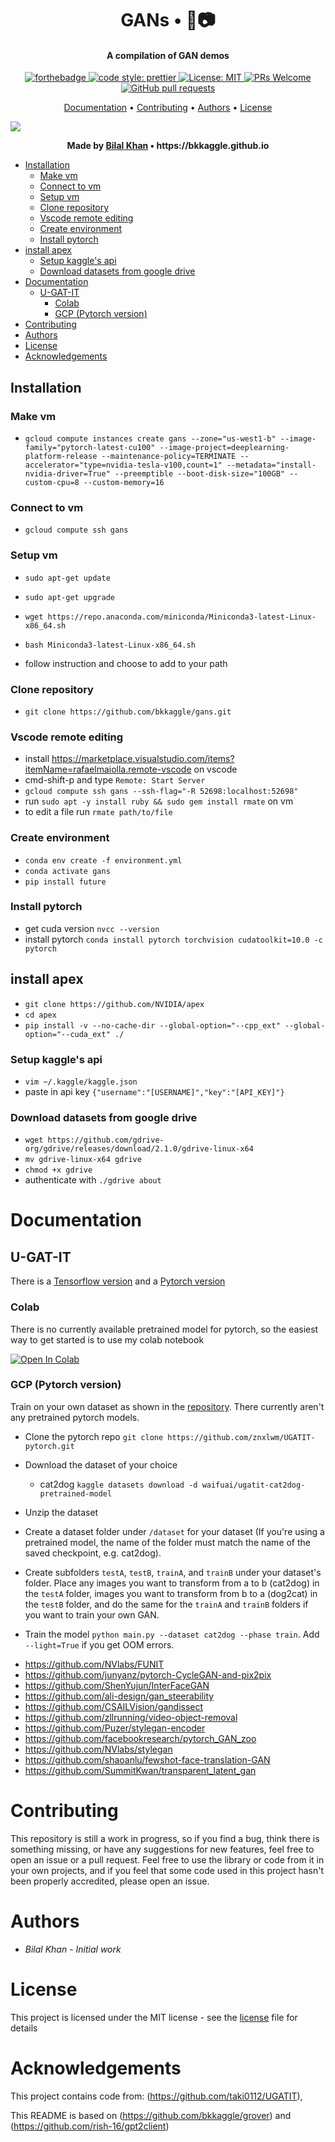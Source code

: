 <h1 align='center'>
    GANs • 🤖📷
</h1>

<h4 align='center'>
    A compilation of GAN demos
</h4>

<p align='center'>
    <a href="https://forthebadge.com">
        <img src="https://forthebadge.com/images/badges/made-with-python.svg" alt="forthebadge">
    </a>
    <a href="https://github.com/prettier/prettier">
        <img src="https://img.shields.io/badge/code_style-prettier-ff69b4.svg?style=flat-square" alt="code style: prettier" />
    </a>
    <a href="https://opensource.org/licenses/MIT">
        <img src="https://img.shields.io/badge/License-MIT-yellow.svg" alt="License: MIT">
    </a>
    <a href="http://makeapullrequest.com">
        <img src="https://img.shields.io/badge/PRs-welcome-brightgreen.svg?style=flat-square" alt="PRs Welcome">
    </a>
    <a href="https://github.com/bkkaggle/gans/pulls">
        <img alt="GitHub pull requests" src="https://img.shields.io/github/issues-pr/bkkaggle/gans">
    </a>

</p>

<p align='center'>
    <a href='#documentation'>Documentation</a> •
    <a href='#contributing'>Contributing</a> •
    <a href='#authors'>Authors</a> •
    <a href='#license'>License</a>
</p>

<div>
    <img src="./screenshot.png" />
</div>

<p align='center'><strong>Made by <a href='https://github.com/bkkaggle'>Bilal Khan</a> • https://bkkaggle.github.io</strong></p>

<!-- START doctoc generated TOC please keep comment here to allow auto update -->
<!-- DON'T EDIT THIS SECTION, INSTEAD RE-RUN doctoc TO UPDATE -->

-   [Installation](#installation)
    -   [Make vm](#make-vm)
    -   [Connect to vm](#connect-to-vm)
    -   [Setup vm](#setup-vm)
    -   [Clone repository](#clone-repository)
    -   [Vscode remote editing](#vscode-remote-editing)
    -   [Create environment](#create-environment)
    -   [Install pytorch](#install-pytorch)
-   [install apex](#install-apex)
    -   [Setup kaggle's api](#setup-kaggles-api)
    -   [Download datasets from google drive](#download-datasets-from-google-drive)
-   [Documentation](#documentation)
    -   [U-GAT-IT](#u-gat-it)
        -   [Colab](#colab)
        -   [GCP (Pytorch version)](#gcp-pytorch-version)
-   [Contributing](#contributing)
-   [Authors](#authors)
-   [License](#license)
-   [Acknowledgements](#acknowledgements)

<!-- END doctoc generated TOC please keep comment here to allow auto update -->

## Installation

### Make vm

-   `gcloud compute instances create gans --zone="us-west1-b" --image-family="pytorch-latest-cu100" --image-project=deeplearning-platform-release --maintenance-policy=TERMINATE --accelerator="type=nvidia-tesla-v100,count=1" --metadata="install-nvidia-driver=True" --preemptible --boot-disk-size="100GB" --custom-cpu=8 --custom-memory=16`

### Connect to vm

-   `gcloud compute ssh gans`

### Setup vm

-   `sudo apt-get update`
-   `sudo apt-get upgrade`

-   `wget https://repo.anaconda.com/miniconda/Miniconda3-latest-Linux-x86_64.sh`
-   `bash Miniconda3-latest-Linux-x86_64.sh`
-   follow instruction and choose to add to your path

### Clone repository

-   `git clone https://github.com/bkkaggle/gans.git`

### Vscode remote editing

-   install https://marketplace.visualstudio.com/items?itemName=rafaelmaiolla.remote-vscode on vscode
-   cmd-shift-p and type `Remote: Start Server`
-   `gcloud compute ssh gans --ssh-flag="-R 52698:localhost:52698"`
-   run `sudo apt -y install ruby && sudo gem install rmate` on vm
-   to edit a file run `rmate path/to/file`

### Create environment

-   `conda env create -f environment.yml`
-   `conda activate gans`
-   `pip install future`

### Install pytorch

-   get cuda version `nvcc --version`
-   install pytorch `conda install pytorch torchvision cudatoolkit=10.0 -c pytorch`

## install apex

-   `git clone https://github.com/NVIDIA/apex`
-   `cd apex`
-   `pip install -v --no-cache-dir --global-option="--cpp_ext" --global-option="--cuda_ext" ./`

### Setup kaggle's api

-   `vim ~/.kaggle/kaggle.json`
-   paste in api key `{"username":"[USERNAME]","key":"[API_KEY]"}`

### Download datasets from google drive

-   `wget https://github.com/gdrive-org/gdrive/releases/download/2.1.0/gdrive-linux-x64`
-   `mv gdrive-linux-x64 gdrive`
-   `chmod +x gdrive`
-   authenticate with `./gdrive about`

# Documentation

## U-GAT-IT

There is a [Tensorflow version](https://github.com/taki0112/UGATIT) and a [Pytorch version](https://github.com/znxlwm/UGATIT-pytorch)

### Colab

There is no currently available pretrained model for pytorch, so the easiest way to get started is to use my colab notebook

<a href="https://colab.research.google.com/github/bkkaggle/gans/blob/master/UGATIT.ipynb">
    <img src="https://colab.research.google.com/assets/colab-badge.svg" alt="Open In Colab" />
</a>

### GCP (Pytorch version)

Train on your own dataset as shown in the [repository](https://github.com/znxlwm/UGATIT-pytorch#usage). There currently aren't any pretrained pytorch models.

-   Clone the pytorch repo `git clone https://github.com/znxlwm/UGATIT-pytorch.git`

-   Download the dataset of your choice

    -   cat2dog `kaggle datasets download -d waifuai/ugatit-cat2dog-pretrained-model`

-   Unzip the dataset
-   Create a dataset folder under `/dataset` for your dataset (If you're using a pretrained model, the name of the folder must match the name of the saved checkpoint, e.g. cat2dog).
-   Create subfolders `testA`, `testB`, `trainA`, and `trainB` under your dataset's folder. Place any images you want to transform from a to b (cat2dog) in the `testA` folder, images you want to transform from b to a (dog2cat) in the `testB` folder, and do the same for the `trainA` and `trainB` folders if you want to train your own GAN.
-   Train the model `python main.py --dataset cat2dog --phase train`. Add `--light=True` if you get OOM errors.

*   https://github.com/NVlabs/FUNIT
*   https://github.com/junyanz/pytorch-CycleGAN-and-pix2pix
*   https://github.com/ShenYujun/InterFaceGAN
*   https://github.com/ali-design/gan_steerability
*   https://github.com/CSAILVision/gandissect
*   https://github.com/zllrunning/video-object-removal
*   https://github.com/Puzer/stylegan-encoder
*   https://github.com/facebookresearch/pytorch_GAN_zoo
*   https://github.com/NVlabs/stylegan
*   https://github.com/shaoanlu/fewshot-face-translation-GAN
*   https://github.com/SummitKwan/transparent_latent_gan

# Contributing

This repository is still a work in progress, so if you find a bug, think there is something missing, or have any suggestions for new features, feel free to open an issue or a pull request. Feel free to use the library or code from it in your own projects, and if you feel that some code used in this project hasn't been properly accredited, please open an issue.

# Authors

-   _Bilal Khan_ - _Initial work_

# License

This project is licensed under the MIT license - see the [license](LICENSE) file for details

# Acknowledgements

This project contains code from: (https://github.com/taki0112/UGATIT),

This README is based on (https://github.com/bkkaggle/grover) and (https://github.com/rish-16/gpt2client)
